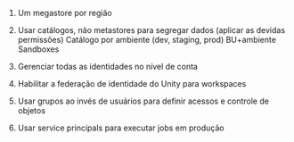 1. Um megastore por região

2. Usar catálogos, não metastores para segregar dados (aplicar as devidas permissões)
	Catálogo por ambiente (dev, staging, prod)
	BU+ambiente
	Sandboxes

3. Gerenciar todas as identidades no nível de conta

4. Habilitar a federação de identidade do Unity para workspaces 

5. Usar grupos ao invés de usuários para definir acessos e controle de objetos

6. Usar service principals para executar jobs em produção